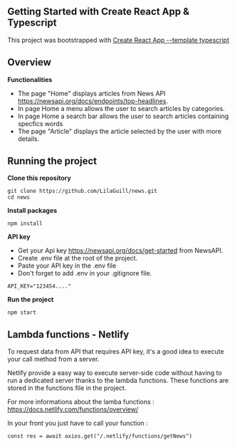## Getting Started with Create React App & Typescript

<p align="left">
 This project was bootstrapped with <a href=https://create-react-app.dev/docs/adding-typescript/ target="_blank">Create React App --template typescript</a>
</p>

## Overview

**Functionalities**

- The page "Home" displays articles from News API https://newsapi.org/docs/endpoints/top-headlines.
- In page Home a menu allows the user to search articles by categories.
- In page Home a search bar allows the user to search articles containing specfics words
- The page "Article" displays the article selected by the user with more details.

## Running the project

**Clone this repository**

```
git clone https://github.com/LilaGuill/news.git
cd news
```

**Install packages**

```
npm install
```

**API key**

- Get your Api key https://newsapi.org/docs/get-started from NewsAPI.
- Create .env file at the root of the project.
- Paste your API key in the .env file
- Don't forget to add .env in your .gitignore file.

```
API_KEY="123454...."

```

**Run the project**

```
npm start
```

## Lambda functions - Netlify

To request data from API that requires API key, it's a good idea to execute your call method
from a server.

Netlify provide a easy way to execute server-side code without having to run a dedicated server thanks to the lambda functions.
These functions are stored in the functions file in the project.

For more informations about the lamba functions : https://docs.netlify.com/functions/overview/

In your front you just have to call your function :

```
const res = await axios.get("/.netlify/functions/getNews")
```
